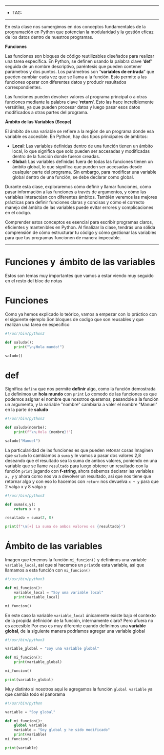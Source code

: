 
-----
- TAG: 
-----
En esta clase nos sumergimos en dos conceptos fundamentales de la programación en Python que potencian la modularidad y la gestión eficaz de los datos dentro de nuestros programas.

**Funciones**

Las funciones son bloques de código reutilizables diseñados para realizar una tarea específica. En Python, se definen usando la palabra clave ‘**def**‘ seguida de un nombre descriptivo, paréntesis que pueden contener parámetros y dos puntos. Los parámetros son “**variables de entrada**” que pueden cambiar cada vez que se llama a la función. Esto permite a las funciones operar con diferentes datos y producir resultados correspondientes.

Las funciones pueden devolver valores al programa principal o a otras funciones mediante la palabra clave ‘**return**‘. Esto las hace increíblemente versátiles, ya que pueden procesar datos y luego pasar esos datos modificados a otras partes del programa.

**Ámbito de las Variables (Scope)**

El ámbito de una variable se refiere a la región de un programa donde esa variable es accesible. En Python, hay dos tipos principales de ámbitos:

- **Local**: Las variables definidas dentro de una función tienen un ámbito local, lo que significa que solo pueden ser accesadas y modificadas dentro de la función donde fueron creadas.
- **Global**: Las variables definidas fuera de todas las funciones tienen un ámbito global, lo que significa que pueden ser accesadas desde cualquier parte del programa. Sin embargo, para modificar una variable global dentro de una función, se debe declarar como global.

Durante esta clase, exploraremos cómo definir y llamar funciones, cómo pasar información a las funciones a través de argumentos, y cómo las variables interactúan con diferentes ámbitos. También veremos las mejores prácticas para definir funciones claras y concisas y cómo el correcto manejo del ámbito de las variables puede evitar errores y complicaciones en el código.

Comprender estos conceptos es esencial para escribir programas claros, eficientes y mantenibles en Python. Al finalizar la clase, tendrás una sólida comprensión de cómo estructurar tu código y cómo gestionar las variables para que tus programas funcionen de manera impecable.

----
# Funciones y  ámbito de las variables

Estos son temas muy importantes que vamos a estar viendo muy seguido en el resto del bloc de notas

# Funciones

Como ya hemos explicado lo teórico, vamos a empezar con lo práctico con el siguiente ejemplo 
Son bloques de codigo que son reusables y que realizan una tarea en especifico
```python
#!/usr/bin/python3

def saludo():
    print("\n¡Hola mundo!")

saludo()

```

# def

Significa  `define` que nos permite **definir** algo, como la función demostrada
Le definimos un **hola mundo** con `print` 
Lo comodo de las funciones es que podemos asignar el nombre que nosotros queramos, pasandole a la función un argumento, y la variable "nombre" cambiaría a valer el nombre "Manuel" en la parte de **saludo**

```python
#!/usr/bin/python3

def saludo(nomrbe):
    print(f"\n¡Hola {nombre}!")

saludo("Manuel")
```

La particularidad de las funciones es que pueden retonar cosas
Imaginen que `saludo` lo cambiamos a `suma` y le vamos a pasar dos valores 2,8 deseando que el resultado sea la suma de ambos valores, poniendo en una variable que se llame   `resultado` para luego obtener un resultado con la función `print` jugando con **f-string**, ahora debemos declarar las variables `x, y` y ahora como nos va a devolver un resultado, asi que nos tiene que retornar algo y con eso lo hacemos con `return` nos devuelva `x + y` para que 2 valga x y 8 valga y
```python
#!/usr/bin/python3

def suma(x,y):
	return x + y

resultado = suma(2, 8)

print(f"\n[+] La suma de ambos valores es {resultado}")
```


# Ámbito de las variables 

Imagen que tenemos la función `mi_funcion()` y definimos una variable `variable_local`, asi que si hacemos un `print`de esta variable, asi que llamamos a esta función con `mi_funcion()`
```python
#!/usr/bin/python3

def mi_funcion():
	variable_local = "Soy una variable local"
	print(variable_local)

mi_funcion()
```


En este caso la variable `variable_local` únicamente existe bajo el contexto de la propida definición de la función, internamente claro?
Pero afuera no es accesible
Por eso es muy diferente cuando definimos una **variable global**, de la siguiente manera podríamos agregar una variable global 

```python
#!/usr/bin/python3

variable_global = "Soy una variable global"

def mi_funcion():
	print(variable_global)

mi_funcion()

print(variable_global)
```

Muy distinto si nosotros aqui le agregamos la función `global variable`  ya que cambia todo el panorama
```python
#!/usr/bin/python

variable = "Soy global"

def mi_funcion():
	global variable
	variable = "Soy global y he sido modificado"
	print(variable)
mi_funcion()

print(variable)
```

